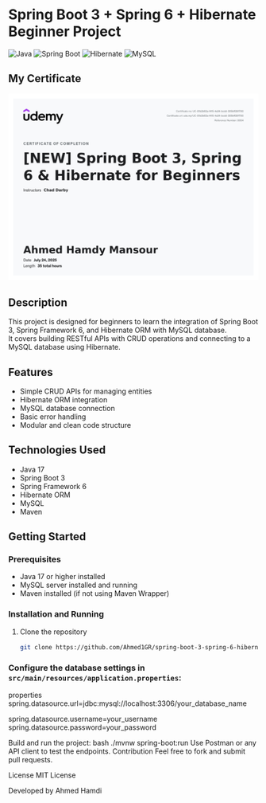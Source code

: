 # Spring Boot 3 + Spring 6 + Hibernate Beginner Project

![Java](https://img.shields.io/badge/Java-ED8B00?style=flat&logo=java&logoColor=white)
![Spring Boot](https://img.shields.io/badge/Spring_Boot-6DB33F?style=flat&logo=spring-boot&logoColor=white)
![Hibernate](https://img.shields.io/badge/Hibernate-59666C?style=flat&logo=hibernate&logoColor=white)
![MySQL](https://img.shields.io/badge/MySQL-005C84?style=flat&logo=mysql&logoColor=white)

## My Certificate

![Certificate](https://github.com/Ahmed1GR/spring-boot-3-spring-6-hibernate/blob/main/images/certificate.jpg)


## Description
This project is designed for beginners to learn the integration of Spring Boot 3, Spring Framework 6, and Hibernate ORM with MySQL database.  
It covers building RESTful APIs with CRUD operations and connecting to a MySQL database using Hibernate.

## Features
- Simple CRUD APIs for managing entities
- Hibernate ORM integration
- MySQL database connection
- Basic error handling
- Modular and clean code structure

## Technologies Used
- Java 17
- Spring Boot 3
- Spring Framework 6
- Hibernate ORM
- MySQL
- Maven

## Getting Started

### Prerequisites
- Java 17 or higher installed
- MySQL server installed and running
- Maven installed (if not using Maven Wrapper)

### Installation and Running
1. Clone the repository
   ```bash
   git clone https://github.com/Ahmed1GR/spring-boot-3-spring-6-hibernate.git

### Configure the database settings in `src/main/resources/application.properties`:

properties
spring.datasource.url=jdbc:mysql://localhost:3306/your_database_name  

spring.datasource.username=your_username  
spring.datasource.password=your_password

Build and run the project:
bash
./mvnw spring-boot:run
Use Postman or any API client to test the endpoints.
Contribution
Feel free to fork and submit pull requests.

License
MIT License

Developed by Ahmed Hamdi

